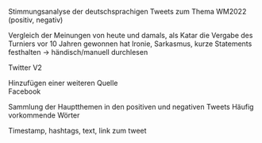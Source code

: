 
Stimmungsanalyse der deutschsprachigen Tweets zum Thema WM2022 (positiv, negativ)


Vergleich der Meinungen von heute und damals, als Katar die Vergabe des Turniers vor 10   Jahren gewonnen hat
Ironie, Sarkasmus, kurze Statements festhalten -> händisch/manuell durchlesen

Twitter V2

Hinzufügen einer weiteren Quelle  
Facebook

Sammlung der Hauptthemen in den positiven und negativen Tweets
Häufig vorkommende Wörter

Timestamp, hashtags, text, link zum tweet